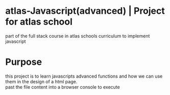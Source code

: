 # atlas-Javascript(advanced) | Project for atlas school
part of the full stack course in atlas schools curriculum to implement javascript
# Purpose
this project is to learn javascripts advanced functions and how we can use them in the design of a html page.  
past the file content into a browser console to execute
